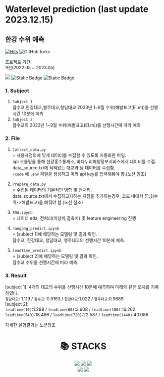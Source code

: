 # Waterlevel prediction (last update 2023.12.15)

## 한강 수위 예측 <br>

[![Hits](https://hits.seeyoufarm.com/api/count/incr/badge.svg?url=https%3A%2F%2Fgithub.com%2FBae-ChangHyun%2FWaterlevel-predict&count_bg=%23113CD5&title_bg=%23555555&icon=github.svg&icon_color=%23E7E7E7&title=hits&edge_flat=false)](https://hits.seeyoufarm.com) 
<img alt="GitHub forks" src="https://img.shields.io/github/forks/Bae-ChangHyun/Waterlevel-predict">

프로젝트 기간: <br>
`개인`(2022.05 ~ 2023.05) <br>

<a href="https://changsroad.tistory.com/category/%ED%94%84%EB%A1%9C%EC%A0%9D%ED%8A%B8/%EC%88%98%EC%9C%84%20%EC%98%88%EC%B8%A1"><img src="https://img.shields.io/badge/주제1-333333?style=%20for-the-badge&logo=tistory&logoColor=%23333333&color=%23fc4e42&link=[https%3A%2F%2Fchangsroad.tistory.com%2F](https://changsroad.tistory.com/category/%ED%94%84%EB%A1%9C%EC%A0%9D%ED%8A%B8/%EC%88%98%EC%9C%84%20%EC%98%88%EC%B8%A1)"/></a> 
![Static Badge](https://img.shields.io/badge/%EC%A3%BC%EC%A0%9C2-3776AB?logo=notion&logoColor=%23000000&color=%23FFFFFF&link=https%3A%2F%2Fwww.notion.so%2F55301e5d1c8f4c08b78db12de2e16994%3Fpvs%3D4)
![Static Badge](https://img.shields.io/badge/wiki-3776AB?logo=wikipedia&logoColor=%23000000&color=%23FFFFFF&link=https%3A%2F%2Fgithub.com%2FBae-ChangHyun%2FWaterlevel-predict%2Fwiki)


### 1. Subject <br>
1. `Subject 1` <br>
  잠수교,한강대교,행주대교,청담대교 2023년 1~9월 수위(해발표고(El.m))를 선행시간 10분에 예측 <br>
2. `Subject 2` <br>
  잠수교의 2023년 1~9월 수위(해발표고(El.m))를 선행시간에 따라 예측 <br>

### 2. File <br>
1. `Collect_data.py`<br>
= 사용자정의에 맞게 데이터를 수집할 수 있도록 자동화한 파일. <br>
api 크롤링을 통해 한강홍수통제소, 바다누리해양정보서비스에서 데이터를 수집. <br>
data_source.txt에 적혀있는 대교와 댐 데이터를 수집함.<br>
`/code` 에 `.env` 파일을 생성하고 미리 api key를 입력해줘야 함.(노션 참조)<br>

2. `Prepare_data.py` <br>
= 수집된 데이터의 기본적인 병합 및 전처리.<br>
data_source.txt에서 수집하고자하는 지점을 추가하는경우, 코드 내에서 튜닝(수위->해발표고)을 해줘야 함.(노션 참조)<br>

3. `EDA.ipynb` <br>
= 데이터 eda, 전처리(이상치,결측치) 및 feature engineering 진행 <br>

4. `hangang_predict.ipynb` <br>
= [subject 1]에 해당하는 모델링 및 결과 확인. <br>
잠수교, 한강대교, 청담대교, 행주대교의 선행시간 10분에 예측.<br>

4. `leadtime_predict.ipynb`  <br>
= [subject 2]에 해당하는 모델링 및 결과 확인. <br>
잠수교 수위를 선행시간에 따라 예측.<br> 

### 3. Result <br>
[subject 1]: 4개의 대교의 수위를 선행시간 10분에 예측하여 아래와 같은 오차를 기록하였다.<br>
`청담대교`: 1.119 / `잠수교`: 0.9163 / `한강대교`:1.022 / `행주대교`:0.9889 <br>
[subject 2]: <br>
`leadtime(10)`:1.298 / `leadtime(60)`:3.608 / `leadtime(180)`:16.262 <br>
`leadtime(540)`:18.486 / `leadtime(720)`:22.587 / `leadtime(1440)`:40.086 <br>

자세한 실험결과는 노션참조

<div align=center><h1>📚 STACKS</h1></div>

<div align=center> 
  <img src="https://img.shields.io/badge/python-3776AB?style=for-the-badge&logo=python&logoColor=white">
  <img src="https://img.shields.io/badge/tensorflow-FF6F00?style=for-the-badge&logo=tensorflow&logoColor=white">
  <img src="https://img.shields.io/badge/scikitlearn-F7931E?style=for-the-badge&logo=scikitlearn&logoColor=white">
  <br>
  <img src="https://img.shields.io/badge/github-181717?style=for-the-badge&logo=github&logoColor=white">
  <img src="https://img.shields.io/badge/git-F05032?style=for-the-badge&logo=git&logoColor=white">
  <br>
</div>
